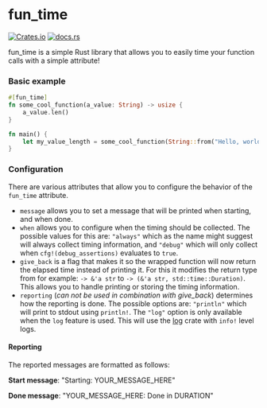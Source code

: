 # fun_time

[![Crates.io](https://img.shields.io/crates/v/fun_time)](https://crates.io/crates/fun_time)
[![docs.rs](https://img.shields.io/docsrs/fun_time)](https://docs.rs/fun_time/0.2.0/fun_time/)

fun_time is a simple Rust library that allows you to easily time your function calls with a simple attribute!

### Basic example

```rust
#[fun_time]
fn some_cool_function(a_value: String) -> usize {
    a_value.len()
}

fn main() {
    let my_value_length = some_cool_function(String::from("Hello, world."));
}
```

### Configuration

There are various attributes that allow you to configure the behavior of the `fun_time` attribute.

- `message` allows you to set a message that will be printed when starting, and when done.
- `when` allows you to configure when the timing should be collected. The possible values for this are: `"always"` which
  as the name might suggest will always collect timing information, and `"debug"` which will only collect when
  `cfg!(debug_assertions)` evaluates to `true`.
- `give_back` is a flag that makes it so the wrapped function will now return the elapsed time instead of printing it.
  For this it modifies the return type from for example: `-> &'a str` to `-> (&'a str, std::time::Duration)`. This
  allows you to handle printing or storing the timing information.
- `reporting` (_can not be used in combination with give_back_) determines how the reporting is done. The possible
  options are: `"println"` which will print to stdout using `println!`. The `"log"` option is only available when
  the `log` feature is used. This will use the [log](https://crates.io/crates/log) crate with `info!` level logs.

#### Reporting

The reported messages are formatted as follows:

**Start message**: "Starting: YOUR_MESSAGE_HERE"

**Done message**: "YOUR_MESSAGE_HERE: Done in DURATION"
